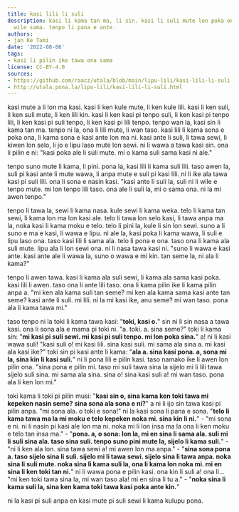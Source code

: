 ```yaml
---
title: kasi lili li suli
description: kasi li kama tan ma, li sin. kasi li suli mute lon poka ona la, ona li
  wile sama. tenpo li pana e ante.
authors:
- jan Ke Tami
date: '2022-08-06'
tags:
- kasi li pilin ike tawa ona sama
license: CC-BY-4.0
sources:
- https://github.com/raacz/utala/blob/main/lipu-lili/kasi-lili-li-suli.md
- http://utala.pona.la/lipu-lili/kasi-lili-li-suli.html
---
```


kasi mute a li lon ma kasi. kasi li ken kule mute, li ken kule lili. kasi li ken suli, li ken suli mute, li ken lili kin. kasi li ken kasi pi tenpo suli, li ken kasi pi tenpo lili, li ken kasi pi suli tenpo, li ken kasi pi lili tenpo. tenpo wan la, kasi sin li kama tan ma. tenpo ni la, ona li lili mute, li wan taso. kasi lili li kama sona e poka ona, li kama sona e kasi ante lon ma ni. kasi ante li suli, li tawa sewi, li kiwen lon selo, li jo e lipu laso mute lon sewi. ni li wawa a tawa kasi sin. ona li pilin e ni: "kasi poka ale li suli mute. mi o kama suli sama kasi ni ale."

tenpo suno mute li kama, li pini. pona la, kasi lili li kama suli lili. taso awen la, suli pi kasi ante li mute wawa, li anpa mute e suli pi kasi lili. ni li ike ala tawa kasi pi suli lili. ona li sona e nasin kasi. "kasi ante li suli la, suli ni li wile e tenpo mute. mi lon tenpo lili taso. ona ale li suli la, mi o sama ona. ni la mi awen tenpo."

tenpo li tawa la, sewi li kama nasa. kule sewi li kama weka. telo li kama tan sewi, li kama lon ma lon kasi ale. telo li tawa lon selo kasi, li tawa anpa ma la, noka kasi li kama moku e telo. telo li pini la, kule li sin lon sewi. suno a li suno e ma e kasi, li wawa e lipu. ni ale la, kasi poka li kama wawa, li suli e lipu laso ona. taso kasi lili li sama ala. telo li pona e ona. taso ona li kama ala suli mute. lipu ala li lon sewi ona. ni li nasa tawa kasi ni. "suno li wawa e kasi ante. kasi ante ale li wawa la, suno o wawa e mi kin. tan seme la, ni ala li kama?"

tenpo li awen tawa. kasi li kama ala suli sewi, li kama ala sama kasi poka. kasi lili li awen. taso ona li ante lili taso. ona li kama pilin ike li kama pilin anpa a. "mi ken ala kama suli tan seme? mi ken ala kama sama kasi ante tan seme? kasi ante li suli. mi lili. ni la mi kasi ike, anu seme? mi wan taso. pona ala li kama tawa mi."

taso tenpo ni la toki li kama tawa kasi: "**toki, kasi o.**" sin ni li sin nasa a tawa kasi. ona li sona ala e mama pi toki ni. "a. toki. a. sina seme?" toki li kama sin: "**mi kasi pi suli sewi. mi kasi pi suli tenpo. mi lon poka sina.**" a! ni li kasi wawa suli! "kasi suli o! mi kasi lili. sina kasi suli. mi sama ala sina a. mi kasi ala kasi ike?" toki sin pi kasi ante li kama: "**ala a. sina kasi pona. a, sona mi la, sina kin li kasi suli.**" ni li pona lili e pilin kasi. taso namako ike li awen lon pilin ona. "sina pona e pilin mi. taso mi suli tawa sina la sijelo mi li lili tawa sijelo suli sina. mi sama ala sina. sina o! sina kasi suli a! mi wan taso. pona ala li ken lon mi."  

toki kama li toki pi pilin musi: "**kasi sin o, sina kama ken toki tawa mi kepeken nasin seme? sina sona ala sona e ni?**" a ni li ijo sin tawa kasi pi pilin anpa. "mi sona ala. o toki e sona!" ni la kasi sona li pana e sona. "**telo li kama tawa ma la mi moku e telo kepeken noka mi. sina kin li ni.**" - "mi sona e ni. ni li nasin pi kasi ale lon ma ni. noka mi li lon insa ma la ona li ken moku e telo tan insa ma." - "**pona. a, o sona: lon la, mi en sina li sama ala. suli mi li suli sina ala. taso sina suli. tenpo suno pini mute la, sijelo li kama suli.**" - "ni li ken ala lon. sina tawa sewi a! mi awen lon ma anpa." - "**sina sona pona a. taso sijelo sina li suli. sijelo mi li tawa sewi. sijelo sina li tawa anpa. noka sina li suli mute. noka sina li kama suli la, ona li kama lon noka mi. mi en sina li ken toki tan ni.**" ni li wawa pona e pilin kasi. ona kin li suli a! ona li... "mi ken toki tawa sina la, mi wan taso ala! mi en sina li tu a." - "**noka sina li kama suli la, sina ken kama toki tawa kasi poka ante kin.**"

ni la kasi pi suli anpa en kasi mute pi suli sewi li kama kulupu pona.